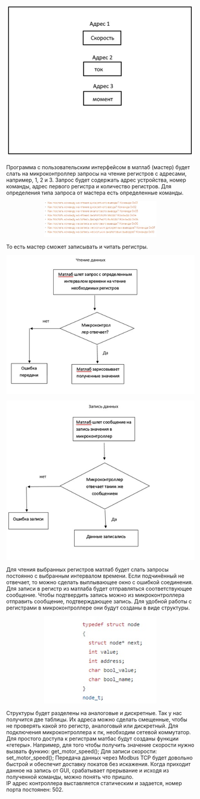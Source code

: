 
  <p align="center">
  <img src="picture/Address.jpg" width=500/>
  </p>
  
  
  Программа с пользовательским интерфейсом в матлаб (мастер) будет слать на микроконтроллер запросы на чтение регистров с адресами, например, 1, 2 и 3. Запрос будет содержать адрес устройства, номер команды, адрес первого регистра и количество регистров. Для определения типа запроса от мастера есть определенные команды.
  
  
  <p align="center">
  <img src="picture/Func.jpg" width=300/>
  </p>
  
  
  То есть мастер сможет записывать и читать регистры.
  
  
  <p align="center">
  <img src="picture/Alg1.jpg" width=700/>
  </p>
  
  
  
   <p align="center">
  <img src="picture/Alg2.jpg" width=700/>
  </p>
  
  
  Для чтения выбранных регистров матлаб будет слать запросы постоянно с выбранным интервалом времени. Если подчинённый не отвечает, то можно сделать выплывающее окно с ошибкой соединения.
  Для записи в регистр из матлаба будет отправляться соответствующее сообщение. Чтобы подтвердить запись можно из микроконтроллера отправить сообщение, подтверждающее запись.
  Для удобной работы с регистрами в микроконтроллере они будут созданы в виде структуры. 
  
  
  <p align="center">
  <img src="picture/Str.jpg" width=300/>
  </p>
  
  
  Структуры будет разделены на аналоговые и дискретные. Так у нас получится две таблицы. Их адреса можно сделать смещенные, чтобы не проверять какой это регистр, аналоговый или дискретный.
  Для подключения микроконтроллера к пк, необходим сетевой коммутатор.
  Для простого доступа к регистрам матбас будут созданы функции «гетеры».
  Например, для того чтобы получить значение скорости нужно вызвать функию:
  get_motor_speed();
  Для записи скорости:
  set_motor_speed();
  Передача данных через Modbus TCP будет довольно быстрой и обеспечит доставку покатов без искажения.
  Когда приходит данное на запись от GUI, срабатывает прерывание и исходя из полученной команды, можно понять что пришло.  
  IP адрес контроллера выставляется статическим и задается, номер порта постоянен: 502.









 


